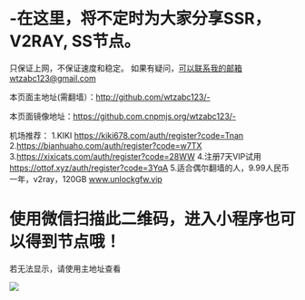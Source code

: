# -在这里，将不定时为大家分享SSR，V2RAY, SS节点。
只保证上网，不保证速度和稳定。
如果有疑问，可以联系我的邮箱wtzabc123@gmail.com

本页面主地址(需翻墙）：http://github.com/wtzabc123/-

本页面镜像地址：https://github.com.cnpmjs.org/wtzabc123/-

机场推荐：
1.KIKI https://kiki678.com/auth/register?code=Tnan
2.https://bianhuaho.com/auth/register?code=w7TX
3.https://xixicats.com/auth/register?code=28WW
4.注册7天VIP试用 https://ottof.xyz/auth/register?code=3YqA
5.适合偶尔翻墙的人，9.99人民币一年，v2ray，120GB
  www.unlockgfw.vip
  
# 使用微信扫描此二维码，进入小程序也可以得到节点哦！
若无法显示，请使用主地址查看

![](https://github.com/wtzabc123/-/blob/master/screenshots/5.PNG)

